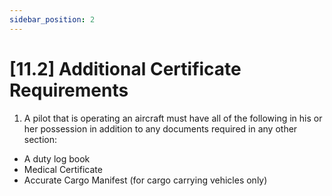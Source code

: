 ```yaml
---
sidebar_position: 2
---
```

# [11.2] Additional Certificate Requirements

1. A pilot that is operating an aircraft must have all of the following in his or her possession in addition to any documents required in any other section:

- A duty log book
- Medical Certificate
- Accurate Cargo Manifest (for cargo carrying vehicles only)